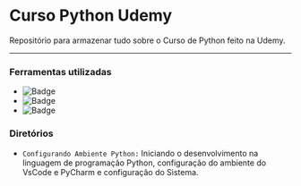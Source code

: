 # Curso Python Udemy
Repositório para armazenar tudo sobre o Curso de Python feito na Udemy.

--------------------------
### Ferramentas utilizadas
- ![Badge](https://img.shields.io/static/v1?label=Software&message=VsCode&color=blue&style=flat)
- ![Badge](https://img.shields.io/static/v1?label=Linguagem&message=Python&color=orange&style=flat)
- ![Badge](https://img.shields.io/static/v1?label=Versão&message=0.1&color=red&style=flat)

### Diretórios
- `Configurando Ambiente Python:` Iniciando o desenvolvimento na linguagem de programação Python, configuração do ambiente do VsCode e PyCharm e configuração do Sistema.
